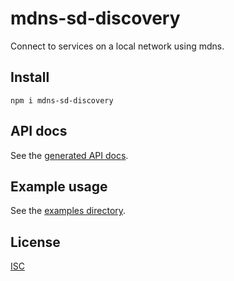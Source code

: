 # mdns-sd-discovery

Connect to services on a local network using mdns.

## Install

```shell
npm i mdns-sd-discovery
```

## API docs

See the [generated API docs](docs/api.md).

## Example usage

See the [examples directory](examples/).

## License

[ISC](LICENSE.md)
